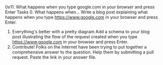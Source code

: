 0x11. What happens when you type google.com in your browser and press Enter
Tasks
0. What happens when...
Write a blog post explaining what happens when you type https://www.google.com in your browser and press Enter.
1. Everything's better with a pretty diagram
Add a schema to your blog post illustrating the flow of the request created when you type https://www.google.com in your browser and press Enter.
2. Contribute!
Folks on the Internet have been trying to put together a comprehensive answer to the question. Help them by submitting a pull request. Paste the link in your answer file.

